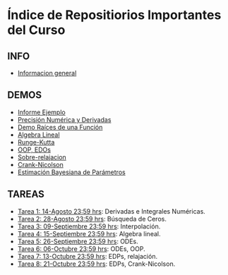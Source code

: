 # Índice de Repositiorios Importantes del Curso

## INFO

- [Informacion general](https://github.com/uchileFI3104B-2019b/info-general)

## DEMOS
- [Informe Ejemplo](https://github.com/uchileFI3104B-2019B/informe-ejemplo)
- [Precisión Numérica y Derivadas](https://github.com/uchileFI3104B-2019B/demo-precision-derivada)
- [Demo Raíces de una Función](https://github.com/uchileFI3104B-2019B/demo-raices)
- [Algebra Lineal](https://github.com/uchileFI3104B-2018B/demo-algebra-lineal)
- [Runge-Kutta](https://github.com/uchileFI3104B-2019B/demo-rk2)
- [OOP, EDOs](https://github.com/uchileFI3104B-2019B/demo-oop)
- [Sobre-relajacion](https://github.com/uchileFI3104B-2019B/demo-sobre-relajacion)
- [Crank-Nicolson](https://github.com/uchileFI3104B-2019B/demo-crank-nicolson)
- [Estimación Bayesiana de Parámetros](https://github.com/uchileFI3104B-2019B/demo-bayes)

## TAREAS

- [Tarea 1: 14-Agosto 23:59 hrs](https://github.com/uchileFI3104B-2019B/01-tarea): Derivadas e Integrales Numéricas.
- [Tarea 2: 28-Agosto 23:59 hrs](https://github.com/uchileFI3104B-2019B/02-tarea): Búsqueda de Ceros.
- [Tarea 3: 09-Septiembre 23:59 hrs](https://github.com/uchileFI3104B-2019B/03-tarea): Interpolación.
- [Tarea 4: 15-Septiembre 23:59 hrs](https://github.com/uchileFI3104B-2019B/04-tarea): Algebra lineal.
- [Tarea 5: 26-Septiembre 23:59 hrs](https://github.com/uchileFI3104B-2019B/05-tarea): ODEs.
- [Tarea 6: 06-Octubre 23:59 hrs](https://github.com/uchileFI3104B-2019B/06-tarea): ODEs, OOP.
- [Tarea 7: 13-Octubre 23:59 hrs](https://github.com/uchileFI3104B-2019B/07-tarea): EDPs, relajación.
- [Tarea 8: 21-Octubre 23:59 hrs](https://github.com/uchileFI3104B-2019B/08-tarea): EDPs, Crank-Nicolson.
